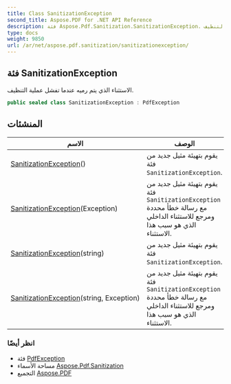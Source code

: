 ```yaml
---
title: Class SanitizationException
second_title: Aspose.PDF for .NET API Reference
description: فئة Aspose.Pdf.Sanitization.SanitizationException. الاستثناء الذي يتم رميه عندما تفشل عملية التنظيف
type: docs
weight: 9850
url: /ar/net/aspose.pdf.sanitization/sanitizationexception/
---
```

## فئة SanitizationException

الاستثناء الذي يتم رميه عندما تفشل عملية التنظيف.

```csharp
public sealed class SanitizationException : PdfException
```

## المنشئات

| الاسم | الوصف |
| --- | --- |
| [SanitizationException](sanitizationexception/#constructor)() | يقوم بتهيئة مثيل جديد من فئة `SanitizationException`. |
| [SanitizationException](sanitizationexception/#constructor_1)(Exception) | يقوم بتهيئة مثيل جديد من فئة `SanitizationException` مع رسالة خطأ محددة ومرجع للاستثناء الداخلي الذي هو سبب هذا الاستثناء. |
| [SanitizationException](sanitizationexception/#constructor_2)(string) | يقوم بتهيئة مثيل جديد من فئة `SanitizationException`. |
| [SanitizationException](sanitizationexception/#constructor_3)(string, Exception) | يقوم بتهيئة مثيل جديد من فئة `SanitizationException` مع رسالة خطأ محددة ومرجع للاستثناء الداخلي الذي هو سبب هذا الاستثناء. |

### انظر أيضًا

* فئة [PdfException](../../aspose.pdf/pdfexception/)
* مساحة الأسماء [Aspose.Pdf.Sanitization](../../aspose.pdf.sanitization/)
* التجميع [Aspose.PDF](../../)